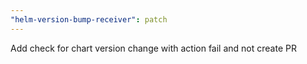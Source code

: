 ```yaml
---
"helm-version-bump-receiver": patch
---
```


Add check for chart version change with action fail and not create PR
